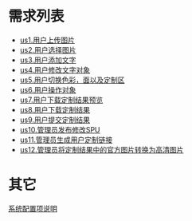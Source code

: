 

需求列表
=======

* [us1.用户上传图片](index.html#us1.用户上传图片.md)
* [us2.用户选择图片](index.html#us2.用户选择图片.md)
* [us3.用户添加文字](index.html#us3.用户添加文字.md)
* [us4.用户修改文字对象](index.html#us4.用户修改文字对象.md)
* [us5.用户切换色彩，面以及定制区](index.html#us5.用户切换色彩，面以及定制区.md)
* [us6.用户操作对象](index.html#us6.用户操作对象.md)
* [us7.用户下载定制结果预览](index.html#us7.用户下载定制结果预览.md)
* [us8.用户下载定制结果](index.html#us8.用户下载定制结果.md)
* [us9.用户提交定制结果](index.html#us9.用户提交定制结果.md)
* [us10.管理员发布修改SPU](index.html#us10.管理员发布修改SPU.md)
* [us11.管理员生成用户定制链接](index.html#us11.管理员生成用户定制链接.md)
* [us12.管理员将定制结果中的官方图片转换为高清图片](index.html#us12.管理员将定制结果中的官方图片转换为高清图片.md)

其它
====

[系统配置项说明](index.html#系统配置项说明.md)
